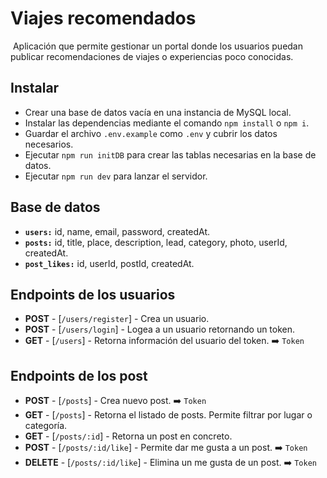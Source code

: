# Viajes recomendados
​
Aplicación que permite gestionar un portal donde los usuarios puedan publicar recomendaciones de viajes o experiencias poco conocidas.

## Instalar

-   Crear una base de datos vacía en una instancia de MySQL local.
    ​
-   Instalar las dependencias mediante el comando `npm install` o `npm i`.
    ​
-   Guardar el archivo `.env.example` como `.env` y cubrir los datos necesarios.
    ​
-   Ejecutar `npm run initDB` para crear las tablas necesarias en la base de datos.
    ​
-   Ejecutar `npm run dev` para lanzar el servidor.
    ​

## Base de datos

-   **`users:`** id, name, email, password, createdAt.
    ​
-   **`posts:`** id, title, place, description, lead, category, photo, userId, createdAt.
    ​
-   **`post_likes:`** id, userId, postId, createdAt.

## Endpoints de los usuarios

-   **POST** - [`/users/register`] - Crea un usuario.
-   **POST** - [`/users/login`] - Logea a un usuario retornando un token.
-   **GET** - [`/users`] - Retorna información del usuario del token. ➡️ `Token`

## Endpoints de los post

-   **POST** - [`/posts`] - Crea nuevo post. ➡️ `Token`
-   **GET** - [`/posts`] - Retorna el listado de posts. Permite filtrar por lugar o categoría.
-   **GET** - [`/posts/:id`] - Retorna un post en concreto.
-   **POST** - [`/posts/:id/like`] - Permite dar me gusta a un post. ➡️ `Token`
-   **DELETE** - [`/posts/:id/like`] - Elimina un me gusta de un post. ➡️ `Token`
